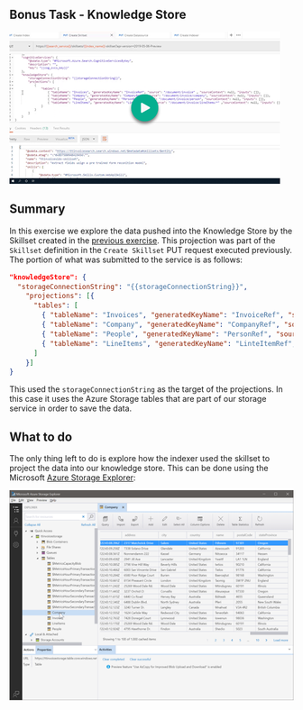 ## Bonus Task - Knowledge Store

[![Bonus Task](../images/demo5.png)](https://globaleventcdn.blob.core.windows.net/assets/aiml/aiml10/videos/Demo5.mp4 "Bonus Task")

## Summary
In this exercise we explore the data pushed into the Knowledge Store by the Skillset created in the [previous exercise](workshop-task4.md). This projection was part of the `Skillset` definition in the `Create Skillset` PUT request executed previously. The portion of what was submitted to the service is as follows:

```json
"knowledgeStore": { 
  "storageConnectionString": "{{storageConnectionString}}", 
    "projections": [{ 
      "tables": [  
        { "tableName": "Invoices", "generatedKeyName": "InvoiceRef", "source": "/document/invoice" , "sourceContext": null, "inputs": []}, 
        { "tableName": "Company", "generatedKeyName": "CompanyRef", "source": "/document/invoice/company", "sourceContext": null, "inputs": []}, 
        { "tableName": "People", "generatedKeyName": "PersonRef", "source": "/document/invoice/person", "sourceContext": null, "inputs": []}, 
        { "tableName": "LineItems", "generatedKeyName": "LinteItemRef", "source": "/document/invoice/lineItems/*" ,"sourceContext": null, "inputs": []} 
      ]  
    }]
}
```
This used the `storageConnectionString` as the target of the projections. In this case it uses the Azure Storage tables that are part of our storage service in order to save the data.

## What to do
The only thing left to do is explore how the indexer used the skillset to project the data into our knowledge store. This can be done using the Microsoft [Azure Storage Explorer](https://docs.microsoft.com/en-us/azure/vs-azure-tools-storage-explorer-blobs?WT.mc_id=msignitethetour2019-github-aiml10):

![Knowledge Store](../images/knowledge_store.png "Knowledge Store")
